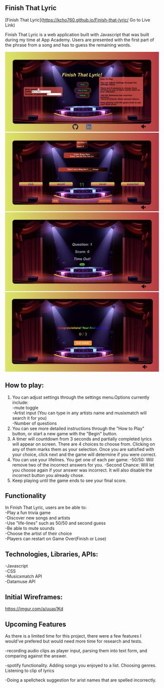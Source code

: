 ## Finish That Lyric
[Finish That Lyric](https://kcho760.github.io/Finish-that-lyric/ Go to Live Link)

Finish That Lyric is a web application built with Javascript that was built during my time at App Academy. Users are presented with the first part of the phrase from a song and has to guess the remaining words.

![Alt Text](https://github.com/kcho760/Finish-that-lyric/blob/main/dist/pictures/homescreen.png?raw=true)
![Alt Text](https://github.com/kcho760/Finish-that-lyric/blob/main/dist/pictures/gameplay.png?raw=true)
![Alt Text](https://github.com/kcho760/Finish-that-lyric/blob/main/dist/pictures/score.png?raw=true)
![Alt Text](https://github.com/kcho760/Finish-that-lyric/blob/main/dist/pictures/finalscore.png?raw=true)


## How to play:
1) You can adjust settings through the settings menu.Options currently include:<br>
    -mute toggle<br>
    -Artist input (You can type in any artists name and musixmatch will search it for you)<br>
    -Number of questions<br>
2) You can see more detailed instructions through the "How to Play" button, or start a new game with the "Begin" button.
3) A timer will countdown from 3 seconds and partially completed lyrics will appear on screen. There are 4 choices to choose from. Clicking on any of them marks them as your selection. Once you are satisfied with your choice, click next and the game will determine if you were correct.
4) You can use your lifelines. You get one of each per game:
    -50/50: Will remove two of the incorrect answers for you.
    -Second Chance: Will let you choose again if your answer was incorrect. It will also disable the incorrect button you already chose.
5) Keep playing until the game ends to see your final score.

## Functionality<br>
In Finish That Lyric, users are be able to:<br>
-Play a fun trivia game<br>
-Discover new songs and artists<br>
-Use "life-lines" such as 50/50 and second guess<br>
-Be able to mute sounds<br>
-Choose the artist of their choice<br>
-Players can restart on Game Over(Finish or Lose)<br>

## Technologies, Libraries, APIs:<br>
-Javascript<br>
-CSS<br>
-Musicxmatch API<br>
-Datamuse API<br>

## Initial Wireframes:
https://imgur.com/a/uuas1Kd

## Upcoming Features
As there is a limited time for this project, there were a few features I would've prefered but would need more time for research and tests.

-recording audio clips as player input, parsing them into text form, and comparing against the answer.

-spotify functionality. Adding songs you enjoyed to a list. Choosing genres. Listening to clip of lyrics

-Doing a spellcheck suggestion for arist names that are spelled incorrectly.